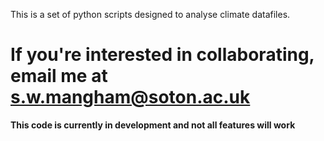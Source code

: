 
This is a set of python scripts designed to analyse climate datafiles.

If you're interested in collaborating, email me at s.w.mangham@soton.ac.uk
=======
**This code is currently in development and not all features will work**
